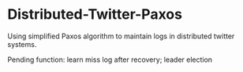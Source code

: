 # Distributed-Twitter-Paxos
Using simplified Paxos algorithm to maintain logs in distributed twitter systems.

Pending function: learn miss log after recovery; leader election
